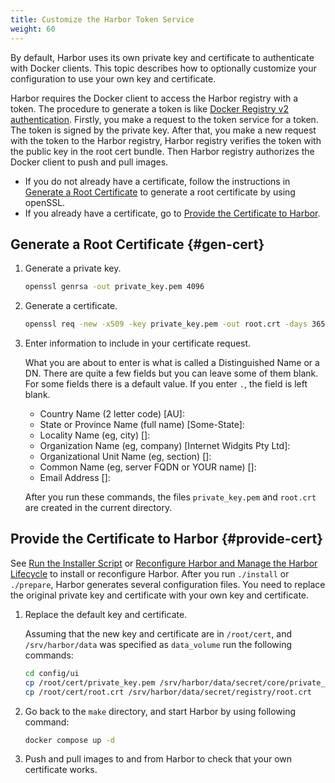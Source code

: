 ```yaml
---
title: Customize the Harbor Token Service
weight: 60
---
```


By default, Harbor uses its own private key and certificate to authenticate with Docker clients. This topic describes how to optionally customize your configuration to use your own key and certificate.

Harbor requires the Docker client to access the Harbor registry with a token. The procedure to generate a token is like [Docker Registry v2 authentication](https://github.com/docker/distribution/blob/master/docs/spec/auth/token.md). Firstly, you make a request to the token service for a token. The token is signed by the private key. After that, you make a new request with the token to the Harbor registry, Harbor registry verifies the token with the public key in the root cert bundle. Then Harbor registry authorizes the Docker client to push and pull images.

- If you do not already have a certificate, follow the instructions in [Generate a Root Certificate](#gen-cert) to generate a root certificate by using openSSL.
- If you already have a certificate, go to [Provide the Certificate to Harbor](#provide-cert).

## Generate a Root Certificate {#gen-cert}
  
1. Generate a private key.

   ```sh
   openssl genrsa -out private_key.pem 4096    
   ```
   
1. Generate a certificate.  

   ```sh
   openssl req -new -x509 -key private_key.pem -out root.crt -days 3650
   ```   

1. Enter information to include in your certificate request.

   What you are about to enter is what is called a Distinguished Name or a DN. There are quite a few fields but you can leave some of them blank. For some fields there is a default value. If you enter `.`, the field is left blank.

   - Country Name (2 letter code) [AU]:
   - State or Province Name (full name) [Some-State]:
   - Locality Name (eg, city) []:
   - Organization Name (eg, company) [Internet Widgits Pty Ltd]:
   - Organizational Unit Name (eg, section) []:
   - Common Name (eg,  server FQDN or YOUR name) []:
   - Email Address []:

   After you run these commands, the files `private_key.pem` and `root.crt` are created in the current directory.

## Provide the Certificate to Harbor {#provide-cert}

See [Run the Installer Script](run-installer-script.md) or [Reconfigure Harbor and Manage the Harbor Lifecycle](reconfigure-manage-lifecycle.md) to install or reconfigure Harbor. After you run `./install` or `./prepare`, Harbor generates several configuration files. You need to replace the original private key and certificate with your own key and certificate.

1. Replace the default key and certificate. 

   Assuming that the new key and certificate are in `/root/cert`, and `/srv/harbor/data` was specified as `data_volume` run the following commands:

   ```sh
   cd config/ui
   cp /root/cert/private_key.pem /srv/harbor/data/secret/core/private_key.pem
   cp /root/cert/root.crt /srv/harbor/data/secret/registry/root.crt
   ```

1. Go back to the `make` directory, and start Harbor by using following command:

   ```sh
   docker compose up -d
   ```

1. Push and pull images to and from Harbor to check that your own certificate works. 
